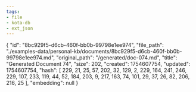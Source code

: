 ```yaml
---
tags:
- file
- kota-db
- ext_json
---
```

{
  "id": "8bc929f5-d6cb-460f-bb0b-99798e1ee974",
  "file_path": "./examples-data/personal-kb/documents/8bc929f5-d6cb-460f-bb0b-99798e1ee974.md",
  "original_path": "/generated/doc-074.md",
  "title": "Generated Document 74",
  "size": 202,
  "created": 1754607754,
  "updated": 1754607754,
  "hash": [
    229,
    21,
    25,
    57,
    202,
    32,
    129,
    2,
    229,
    164,
    241,
    246,
    229,
    107,
    233,
    119,
    44,
    52,
    184,
    203,
    9,
    217,
    163,
    74,
    101,
    29,
    37,
    26,
    82,
    206,
    216,
    25
  ],
  "embedding": null
}